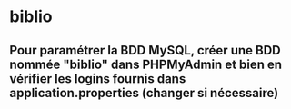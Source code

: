 # biblio

## Pour paramétrer la BDD MySQL, créer une BDD nommée "biblio" dans PHPMyAdmin et bien  en vérifier les logins fournis dans application.properties (changer si nécessaire)
